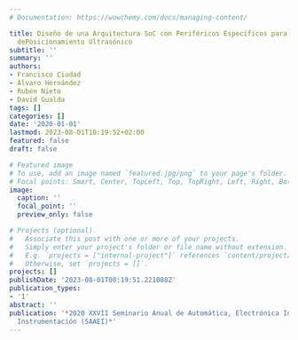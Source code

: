 ```yaml
---
# Documentation: https://wowchemy.com/docs/managing-content/

title: Diseño de una Arquitectura SoC con Periféricos Específicos para un Sistema
  dePosicionamiento Ultrasónico
subtitle: ''
summary: ''
authors:
- Francisco Ciudad
- Álvaro Hernández
- Rubén Nieto
- David Gualda
tags: []
categories: []
date: '2020-01-01'
lastmod: 2023-08-01T10:19:52+02:00
featured: false
draft: false

# Featured image
# To use, add an image named `featured.jpg/png` to your page's folder.
# Focal points: Smart, Center, TopLeft, Top, TopRight, Left, Right, BottomLeft, Bottom, BottomRight.
image:
  caption: ''
  focal_point: ''
  preview_only: false

# Projects (optional).
#   Associate this post with one or more of your projects.
#   Simply enter your project's folder or file name without extension.
#   E.g. `projects = ["internal-project"]` references `content/project/deep-learning/index.md`.
#   Otherwise, set `projects = []`.
projects: []
publishDate: '2023-08-01T08:19:51.221088Z'
publication_types:
- '1'
abstract: ''
publication: '*2020 XXVII Seminario Anual de Automática, Electrónica Industrial e
  Instrumentación (SAAEI)*'
---
```


